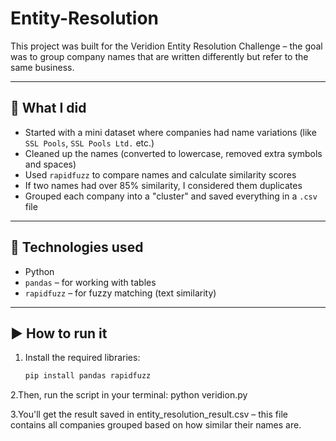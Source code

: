 # Entity-Resolution

This project was built for the Veridion Entity Resolution Challenge – the goal was to group company names that are written differently but refer to the same business.

---

## 🧠 What I did

- Started with a mini dataset where companies had name variations (like `SSL Pools`, `SSL Pools Ltd.` etc.)
- Cleaned up the names (converted to lowercase, removed extra symbols and spaces)
- Used `rapidfuzz` to compare names and calculate similarity scores
- If two names had over 85% similarity, I considered them duplicates
- Grouped each company into a "cluster" and saved everything in a `.csv` file

---

## 🔧 Technologies used

- Python
- `pandas` – for working with tables
- `rapidfuzz` – for fuzzy matching (text similarity)

---

## ▶️ How to run it

1. Install the required libraries:
   ```bash
   pip install pandas rapidfuzz

 2.Then, run the script in your terminal:
  python veridion.py

3.You'll get the result saved in entity_resolution_result.csv – this file contains all companies grouped based on how similar their names are.

   
